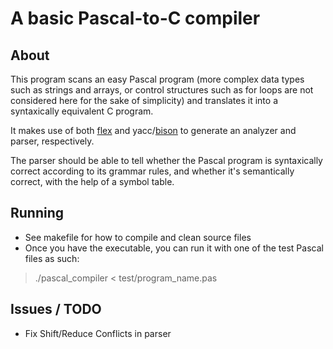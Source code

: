 A basic Pascal-to-C compiler
=============================

About
-----
This program scans an easy Pascal program (more complex data types such as strings and arrays, or control structures such as for loops are not considered here for the sake of simplicity) and translates it into a syntaxically equivalent C program.

It makes use of both [flex](http://en.wikipedia.org/wiki/Flex_lexical_analyser) and yacc/[bison](http://en.wikipedia.org/wiki/GNU_bison) to generate an analyzer and parser, respectively.

The parser should be able to tell whether the Pascal program is syntaxically correct according to its grammar rules, and whether it's semantically correct, with the help of a symbol table.

Running
-------
+ See makefile for how to compile and clean source files
+ Once you have the executable, you can run it with one of the test Pascal files as such:

> ./pascal\_compiler < test/program\_name.pas

Issues / TODO
-------------
+ Fix Shift/Reduce Conflicts in parser
